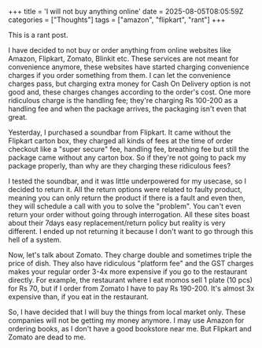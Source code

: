 +++
title = 'I will not buy anything online'
date = 2025-08-05T08:05:59Z
categories = ["Thoughts"]
tags = ["amazon", "flipkart", "rant"]
+++

This is a rant post.

I have decided to not buy or order anything from online websites like Amazon,
Flipkart, Zomato, Blinkit etc. These services are not meant for convenience
anymore, these websites have started charging convenience charges if you order
something from them. I can let the convenience charges pass, but charging extra
money for Cash On Delivery option is not good and, these charges changes
according to the order's cost. One more ridiculous charge is the handling fee;
they're charging Rs 100-200 as a handling fee and when the package arrives, the
packaging isn't even that great.

Yesterday, I purchased a soundbar from Flipkart. It came without the Flipkart
carton box, they charged all kinds of fees at the time of order checkout like
a "super secure" fee, handling fee, breathing fee but still the package came
without any carton box. So if they're not going to pack my package properly,
than why are they charging these ridiculous fees?

I tested the soundbar, and it was little underpowered for my usecase, so
I decided to return it. All the return options were related to faulty product,
meaning you can only return the product if there is a fault and even then, they
will schedule a call with you to solve the "problem". You can't even return your
order without going through interrogation. All these sites boast about their
7days easy replacement/return policy but reality is very different. I ended up
not returning it because I don't want to go through this hell of a system.

Now, let's talk about Zomato. They charge double and sometimes triple the price
of dish. They also have ridiculous "platform fee" and the GST charges makes your
regular order 3-4x more expensive if you go to the restaurant directly. For
example, the restaurant where I eat momos sell 1 plate (10 pcs) for Rs 70, but
if I order from Zomato I have to pay Rs 190-200. It's almost 3x expensive than,
if you eat in the restaurant.

So, I have decided that I will buy the things from local market only. These
companies will not be getting my money anymore. I may use Amazon for ordering
books, as I don't have a good bookstore near me. But Flipkart and Zomato are
dead to me.
